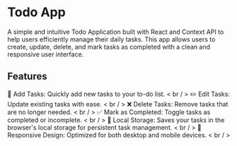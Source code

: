 # Todo App
A simple and intuitive Todo Application built with React and Context API to help users efficiently manage their daily tasks. This app allows users to create, update, delete, and mark tasks as completed with a clean and responsive user interface.

## Features

📝 Add Tasks: Quickly add new tasks to your to-do list. < br / > 
✏️ Edit Tasks: Update existing tasks with ease. < br / > 
❌ Delete Tasks: Remove tasks that are no longer needed. < br / > 
✅ Mark as Completed: Toggle tasks as completed or incomplete. < br / > 
💾 Local Storage: Saves your tasks in the browser's local storage for persistent task management. < br / > 
📱 Responsive Design: Optimized for both desktop and mobile devices. < br / > 
